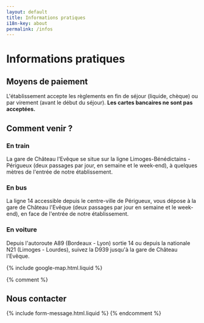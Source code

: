 ```yaml
---
layout: default
title: Informations pratiques
i18n-key: about
permalink: /infos
---
```

# Informations pratiques

## Moyens de paiement

L'établissement accepte les règlements en fin de séjour (liquide, chèque) ou par virement (avant le début du séjour). **Les cartes bancaires ne sont pas acceptées.**

## Comment venir ?

### En train

La gare de Château l'Evêque se situe sur la ligne Limoges-Bénédictains - Périgueux (deux passages par jour, en semaine et le week-end), à quelques mètres de l'entrée de notre établissement.

### En bus

La ligne 14 accessible depuis le centre-ville de Périgueux, vous dépose à la gare de Château l'Evêque (deux passages par jour en semaine et le week-end), en face de l'entrée de notre établissement.

### En voiture

Depuis l'autoroute A89 (Bordeaux - Lyon) sortie 14 ou depuis la nationale N21 (Limoges - Lourdes), suivez la D939 jusqu'à la gare de Château l'Evêque.

{% include google-map.html.liquid %}

{% comment %}
## Nous contacter

{% include form-message.html.liquid %}
{% endcomment %}
